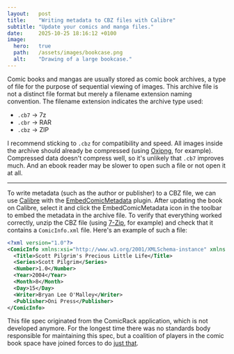 ```yaml
---
layout:   post
title:    "Writing metadata to CBZ files with Calibre"
subtitle: "Update your comics and manga files."
date:     2025-10-25 18:16:12 +0100
image:
  hero:   true
  path:   /assets/images/bookcase.png
  alt:    "Drawing of a large bookcase."
---
```


Comic books and mangas are usually stored as comic book archives, a type of file for the purpose of sequential viewing of images. This archive file is not a distinct file format but merely a filename extension naming convention. The filename extension indicates the archive type used:

- `.cb7` → 7z
- `.cbr` → RAR
- `.cbz` → ZIP

I recommend sticking to `.cbz` for compatibility and speed. All images inside the archive should already be compressed (using [Oxipng], for example). Compressed data doesn't compress well, so it's unlikely that `.cb7` improves much. And an ebook reader may be slower to open such a file or not open it at all.

---

To write metadata (such as the author or publisher) to a CBZ file, we can use [Calibre] with the [EmbedComicMetadata] plugin. After updating the book on Calibre, select it and click the EmbedComicMetadata icon in the toolbar to embed the metadata in the archive file. To verify that everything worked correctly, unzip the CBZ file (using [7-Zip], for example) and check that it contains a `ComicInfo.xml` file. Here's an example of such a file:

```xml
<?xml version="1.0"?>
<ComicInfo xmlns:xsi="http://www.w3.org/2001/XMLSchema-instance" xmlns:xsd="http://www.w3.org/2001/XMLSchema">
  <Title>Scott Pilgrim's Precious Little Life</Title>
  <Series>Scott Pilgrim</Series>
  <Number>1.0</Number>
  <Year>2004</Year>
  <Month>8</Month>
  <Day>15</Day>
  <Writer>Bryan Lee O'Malley</Writer>
  <Publisher>Oni Press</Publisher>
</ComicInfo>
```

This file spec originated from the ComicRack application, which is not developed anymore. For the longest time there was no standards body responsible for maintaining this spec, but a coalition of players in the comic book space have joined forces to do [just that][The Anansi Project].


[Oxipng]: https://github.com/oxipng/oxipng
[Calibre]: https://calibre-ebook.com/
[EmbedComicMetadata]: https://github.com/dickloraine/EmbedComicMetadata
[7-Zip]: https://www.7-zip.org/
[The Anansi Project]: https://github.com/anansi-project/comicinfo
